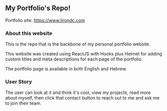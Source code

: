 ## My Portfolio's Repo!

Portfolio site: https://www.lirondc.com

### About this website

This is the repo that is the backbone of my personal portfolio website.

This website was created using ReactJS with Hooks plus Helmet for adding custom titles and meta descriptions for each page of the portfolio. 

The portfolio page is available in both English and Hebrew.

### User Story

The user can look at it and think it's cool, view my projects, read more about myself, then click that contact button to reach out to me and ask me to join their team.
